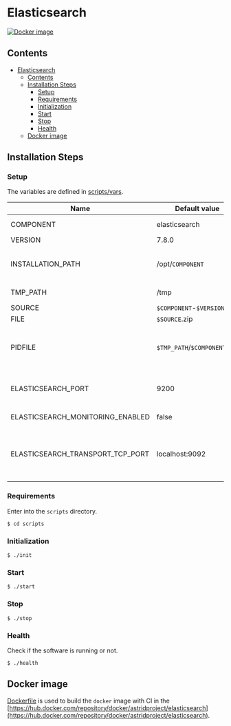 # Elasticsearch

[![Docker image](https://img.shields.io/docker/image-size/astridproject/elasticsearch?label=image&logo=docker)](https://hub.docker.com/repository/docker/astridproject/elasticsearch)

## Contents

- [Elasticsearch](#elasticsearch)
  - [Contents](#contents)
  - [Installation Steps](#installation-steps)
    - [Setup](#setup)
    - [Requirements](#requirements)
    - [Initialization](#initialization)
    - [Start](#start)
    - [Stop](#stop)
    - [Health](#health)
  - [Docker image](#docker-image)

## Installation Steps

### Setup

The variables are defined in [scripts/vars](scripts/vars).

Name                             | Default value                | Meaning
---------------------------------|------------------------------|--------
COMPONENT                        | elasticsearch                | Component name
VERSION                          | 7.8.0                        | Version number
INSTALLATION_PATH                | /opt/`COMPONENT`             | Directory path where the software will be installed
TMP_PATH                         | /tmp                         | Temporary dictionary path
SOURCE                           | `$COMPONENT`-`$VERSION`      | Source filename
FILE                             | `$SOURCE`.zip                | Source archive
PIDFILE                          | `$TMP_PATH`/`$COMPONENT`.pid | File path where the PID of the current execution is stored
ELASTICSEARCH_PORT               | 9200                         | Port where Elasticsearch listen to get the data
ELASTICSEARCH_MONITORING_ENABLED | false                        | Enable monitoring
ELASTICSEARCH_TRANSPORT_TCP_PORT | localhost:9092               | Port for communications between nodes in a Elasticsearch cluster

### Requirements

Enter into the `scripts` directory.

```console
$ cd scripts
```

### Initialization

```console
$ ./init
```

### Start

```console
$ ./start
```

### Stop

```console
$ ./stop
```

### Health

Check if the software is running or not.

```console
$ ./health
```

## Docker image

[Dockerfile](Dockerfile) is used to build the `docker` image with CI in the [https://hub.docker.com/repository/docker/astridproject/elasticsearch](https://hub.docker.com/repository/docker/astridproject/elasticsearch).
